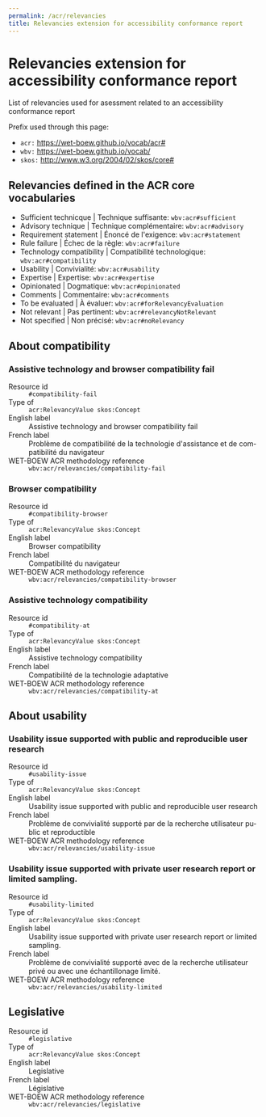 ```yaml
---
permalink: /acr/relevancies
title: Relevancies extension for accessibility conformance report
---
```


<div prefix="acr: https://wet-boew.github.io/vocab/acr# wbv: https://wet-boew.github.io/vocab/">
  <h1>Relevancies extension for accessibility conformance report</h1>
  <p>List of relevancies used for asessment related to an accessibility conformance report</p>

  <p>Prefix used through this page:</p>
  <ul>
    <li><code>acr:</code> <a href="https://wet-boew.github.io/vocab/acr#">https://wet-boew.github.io/vocab/acr#</a></li>
    <li><code>wbv:</code> <a href="https://wet-boew.github.io/vocab/">https://wet-boew.github.io/vocab/</a></li>
    <li><code>skos:</code> <a href="http://www.w3.org/2004/02/skos/core#">http://www.w3.org/2004/02/skos/core#</a></li>
  </ul>

  <h2>Relevancies defined in the ACR core vocabularies</h2>
  <ul>
    <li>Sufficient technicque | <span lang="fr">Technique suffisante</span>: <code>wbv:acr#sufficient</code></li>
    <li>Advisory technique | <span lang="fr">Technique complémentaire</span>: <code>wbv:acr#advisory</code></li>
    <li>Requirement statement | <span lang="fr">Énoncé de l'exigence</span>: <code>wbv:acr#statement</code></li>
    <li>Rule failure | <span lang="fr">Échec de la règle</span>: <code>wbv:acr#failure</code></li>
    <li>Technology compatibility | <span lang="fr">Compatibilité technologique</span>: <code>wbv:acr#compatibility</code></li>
    <li>Usability | <span lang="fr">Convivialité</span>: <code>wbv:acr#usability</code></li>
    <li>Expertise | <span lang="fr">Expertise</span>: <code>wbv:acr#expertise</code></li>
    <li>Opinionated | <span lang="fr">Dogmatique</span>: <code>wbv:acr#opinionated</code></li>
    <li>Comments | <span lang="fr">Commentaire</span>: <code>wbv:acr#comments</code></li>
    <li>To be evaluated | <span lang="fr">À évaluer</span>: <code>wbv:acr#forRelevancyEvaluation</code></li>
    <li>Not relevant | <span lang="fr">Pas pertinent</span>: <code>wbv:acr#relevancyNotRelevant</code></li>
    <li>Not specified | <span lang="fr">Non précisé</span>: <code>wbv:acr#noRelevancy</code></li>
  </ul>

  <h2>About compatibility</h2>
  <section id="compatibility-fail" resource="#compatibility-fail" typeof="acr:RelevancyValue skos:Concept">
    <h3 property="skos:prefLabel dct:title">Assistive technology and browser compatibility fail</h3>
    <dl>
      <dt>Resource id</dt>
      <dd><code>#compatibility-fail</code></dd>
      <dt>Type of</dt>
      <dd><code>acr:RelevancyValue skos:Concept</code></dd>
      <dt>English label</dt>
      <dd>Assistive technology and browser compatibility fail</dd>
      <dt>French label</dt>
      <dd property="skos:prefLabel dct:title" lang="fr">Problème de compatibilité de la technologie d'assistance et de compatibilité du navigateur</dd>
      <dt>WET-BOEW ACR methodology reference</dt>
      <dd><code>wbv:acr/relevancies/compatibility-fail</code></dd>
    </dl>
  </section>

  <section id="compatibility-browser" resource="#compatibility-browser" typeof="acr:RelevancyValue skos:Concept">
    <h3 property="skos:prefLabel dct:title">Browser compatibility</h3>
    <dl>
      <dt>Resource id</dt>
      <dd><code>#compatibility-browser</code></dd>
      <dt>Type of</dt>
      <dd><code>acr:RelevancyValue skos:Concept</code></dd>
      <dt>English label</dt>
      <dd>Browser compatibility</dd>
      <dt>French label</dt>
      <dd property="skos:prefLabel dct:title" lang="fr">Compatibilité du navigateur</dd>
      <dt>WET-BOEW ACR methodology reference</dt>
      <dd><code>wbv:acr/relevancies/compatibility-browser</code></dd>
    </dl>
  </section>

  <section id="compatibility-at" resource="#compatibility-at" typeof="acr:RelevancyValue skos:Concept">
    <h3 property="skos:prefLabel dct:title">Assistive technology compatibility</h3>
    <dl>
      <dt>Resource id</dt>
      <dd><code>#compatibility-at</code></dd>
      <dt>Type of</dt>
      <dd><code>acr:RelevancyValue skos:Concept</code></dd>
      <dt>English label</dt>
      <dd>Assistive technology compatibility</dd>
      <dt>French label</dt>
      <dd property="skos:prefLabel dct:title" lang="fr">Compatibilité de la technologie adaptative</dd>
      <dt>WET-BOEW ACR methodology reference</dt>
      <dd><code>wbv:acr/relevancies/compatibility-at</code></dd>
    </dl>
  </section>

  <h2>About usability</h2>
  <section id="usability-issue" resource="#usability-issue" typeof="acr:RelevancyValue skos:Concept">
    <h3 property="skos:prefLabel dct:title">Usability issue supported with public and reproducible user research</h3>
    <dl>
      <dt>Resource id</dt>
      <dd><code>#usability-issue</code></dd>
      <dt>Type of</dt>
      <dd><code>acr:RelevancyValue skos:Concept</code></dd>
      <dt>English label</dt>
      <dd>Usability issue supported with public and reproducible user research</dd>
      <dt>French label</dt>
      <dd property="skos:prefLabel dct:title" lang="fr">Problème de convivialité supporté par de la recherche utilisateur public et reproductible</dd>
      <dt>WET-BOEW ACR methodology reference</dt>
      <dd><code>wbv:acr/relevancies/usability-issue</code></dd>
    </dl>
  </section>

  <section id="usability-limited" resource="#usability-limited" typeof="acr:RelevancyValue skos:Concept">
    <h3 property="skos:prefLabel dct:title">Usability issue supported with private user research report or limited sampling.</h3>
    <dl>
      <dt>Resource id</dt>
      <dd><code>#usability-limited</code></dd>
      <dt>Type of</dt>
      <dd><code>acr:RelevancyValue skos:Concept</code></dd>
      <dt>English label</dt>
      <dd>Usability issue supported with private user research report or limited sampling.</dd>
      <dt>French label</dt>
      <dd property="skos:prefLabel dct:title" lang="fr">Problème de convivialité supporté avec de la recherche utilisateur privé ou avec une échantillonage limité.</dd>
      <dt>WET-BOEW ACR methodology reference</dt>
      <dd><code>wbv:acr/relevancies/usability-limited</code></dd>
    </dl>
  </section>

  <section id="legislative" resource="#legislative" typeof="acr:RelevancyValue skos:Concept">
    <h2 property="skos:prefLabel dct:title">Legislative</h2>
    <dl>
      <dt>Resource id</dt>
      <dd><code>#legislative</code></dd>
      <dt>Type of</dt>
      <dd><code>acr:RelevancyValue skos:Concept</code></dd>
      <dt>English label</dt>
      <dd>Legislative</dd>
      <dt>French label</dt>
      <dd property="skos:prefLabel dct:title" lang="fr">Législative</dd>
      <dt>WET-BOEW ACR methodology reference</dt>
      <dd><code>wbv:acr/relevancies/legislative</code></dd>
    </dl>
  </section>

</div>
